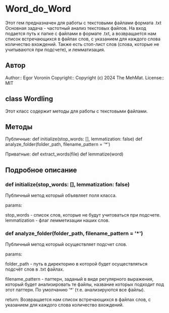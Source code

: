 # Word_do_Word
Этот гем предназначен для работы с текстовыми файлами формата .txt 
Основная задача - частотный анализ текстовых файлов. На вход подается путь к папке с файлами в формате .txt, а возвращается нам список встречающихся в файлах слов, с указанием для каждого слова количество вхождений. Также есть стоп-лист слов (слова, которые не учитываются при подсчете), и лемматизация.

## Автор 
Author::    Egor Voronin
Copyright:: Copyright (c) 2024 The MehMat.
License::   MIT

## class Wordling
Этот класс содержит методы для работы с текстовыми файлами.

## Методы
Публичные:
def initialize(stop_words: [], lemmatization: false)
def analyze_folder(folder_path, filename_pattern = '*')

Приватные:
def extract_words(file)
def lemmatize(word)

## Подробное описание

### def initialize(stop_words: [], lemmatization: false)
Публичный метод который объявляет поля класса. 

params:

stop_words - список слов, которые не будут учитоваться при подсчете.
lemmatization - флаг лемметизации наших слов.

### def analyze_folder(folder_path, filename_pattern = '*')
Публичный метод который осуществляет подсчет слов.

params: 

folder_path - путь в директорию в которой будет осуществляться подсчёт слов в .txt файлах.

filename_pattern - паттерн, заданый в виде регулярного выражения, который будет анализировать те файлы, название которых подходит под этот паттерн. 
По умолчанию '*' (т.е. анализируются все файлы).

return:
Возвращается нам список встречающихся в файлах слов, с указанием для каждого слова количество вхождений.
